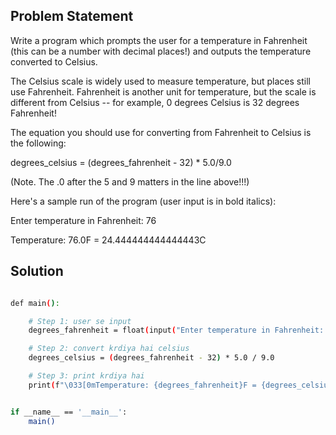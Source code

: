 ## Problem Statement

Write a program which prompts the user for a temperature in Fahrenheit (this can be a number with decimal places!) and outputs the temperature converted to Celsius.

The Celsius scale is widely used to measure temperature, but places still use Fahrenheit. Fahrenheit is another unit for temperature, but the scale is different from Celsius -- for example, 0 degrees Celsius is 32 degrees Fahrenheit!

The equation you should use for converting from Fahrenheit to Celsius is the following:

degrees_celsius = (degrees_fahrenheit - 32) \* 5.0/9.0

(Note. The .0 after the 5 and 9 matters in the line above!!!)

Here's a sample run of the program (user input is in bold italics):

Enter temperature in Fahrenheit: 76

Temperature: 76.0F = 24.444444444444443C

## Solution

```bash

def main():

    # Step 1: user se input
    degrees_fahrenheit = float(input("Enter temperature in Fahrenheit: \033[1;3m"))

    # Step 2: convert krdiya hai celsius
    degrees_celsius = (degrees_fahrenheit - 32) * 5.0 / 9.0

    # Step 3: print krdiya hai
    print(f"\033[0mTemperature: {degrees_fahrenheit}F = {degrees_celsius}C")


if __name__ == '__main__':
    main()

```
